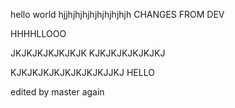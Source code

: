 hello world
hjjhjhjhjhjhjhjhjhjh
CHANGES FROM DEV


HHHHLLOOO


JKJKJKJKJKJKJK
KJKJKJKJKJKJKJ



KJKJKJKJKJKJKJKJKJJKJ
HELLO

edited by master again